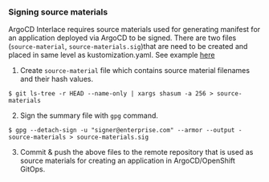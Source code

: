 ### Signing source materials

ArgoCD Interlace requires source materials used for generating manifest for an application deployed via ArgoCD to be signed.  There are two files (`source-material`, `source-materials.sig`)that are need to be created and placed in same level as kustomization.yaml. See example [here](https://github.com/gajananan/kustomize/tree/master/examples/helloWorld)

1. Create `source-material` file which contains source material filenames and their hash values.
  ```
  $ git ls-tree -r HEAD --name-only | xargs shasum -a 256 > source-materials
  ```
  
2. Sign the summary file with `gpg` command.
  ```
  $ gpg --detach-sign -u "signer@enterprise.com" --armor --output - source-materials > source-materials.sig
  ```

3. Commit & push the above files to the remote repository that is used as source materials for creating an application in ArgoCD/OpenShift GitOps.
   
   
   